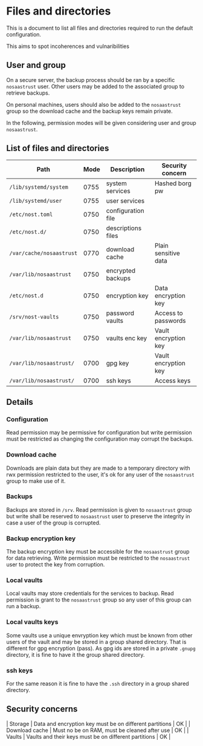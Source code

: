 # Files and directories

This is a document to list all files and directories required to run the default
configuration.

This aims to spot incoherences and vulnaribilities

## User and group

On a secure server, the backup process should be ran by a specific `nosaastrust`
user. Other users may be added to the associated group to retrieve backups.

On personal machines, users should also be added to the `nosaastrust` group so
the download cache and the backup keys remain private.

In the following, permission modes will be given considering user and group
`nosaastrust`.

## List of files and directories

| Path                     | Mode | Description        | Security concern     |
|--------------------------|------|--------------------|----------------------|
| `/lib/systemd/system`    | 0755 | system services    | Hashed borg pw       |
| `/lib/systemd/user`      | 0755 | user services      |                      |
| `/etc/nost.toml`         | 0750 | configuration file |                      |
| `/etc/nost.d/`           | 0750 | descriptions files |                      |
| `/var/cache/nosaastrust` | 0770 | download cache     | Plain sensitive data |
| `/var/lib/nosaastrust`   | 0750 | encrypted backups  |                      |
| `/etc/nost.d`            | 0750 | encryption key     | Data encryption key  |
| `/srv/nost-vaults`       | 0750 | password vaults    | Access to passwords  |
| `/var/lib/nosaastrust`   | 0750 | vaults enc key     | Vault encryption key |
| `/var/lib/nosaastrust/`  | 0700 | gpg key            | Vault encryption key |
| `/var/lib/nosaastrust/`  | 0700 | ssh keys           | Access keys          |

## Details

### Configuration

Read permission may be permissive for configuration but write permission must be
restricted as changing the configuration may corrupt the backups.

### Download cache

Downloads are plain data but they are made to a temporary directory with rwx
permission restricted to the user, it's ok for any user of the `nosaastrust`
group to make use of it.

### Backups

Backups are stored in `/srv`. Read permission is given to `nosaastrust` group
but write shall be reserved to `nosaastrust` user to preserve the integrity in
case a user of the group is corrupted.

### Backup encryption key

The backup encryption key must be accessible for the `nosaastrust` group for
data retrieving. Write permission must be restricted to the `nosaastrust` user
to protect the key from corruption.

### Local vaults

Local vaults may store credentials for the services to backup. Read permission
is grant to the `nosaastrust` group so any user of this group can run a backup.

### Local vaults keys

Some vaults use a unique envryption key which must be known from other users of
the vault and may be stored in a group shared directory. That is different for
gpg encryption (pass). As gpg ids are stored in a private `.gnupg` directory, it
is fine to have it the group shared directory.

### ssh keys

For the same reason it is fine to have the `.ssh` directory in a group shared
directory.

## Security concerns

| Storage        | Data and encryption key must be on different partitions | OK |
| Download cache | Must no be on RAM, must be cleaned after use            | OK |
| Vaults         | Vaults and their keys must be on different partitions   | OK |

